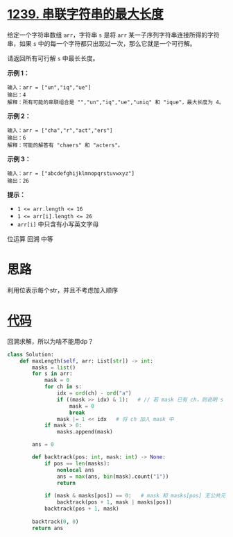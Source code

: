 <!--
 * @Description: 
 * @Autor: Au3C2
 * @Date: 2021-06-19 16:22:25
 * @LastEditors: Au3C2
 * @LastEditTime: 2021-06-19 16:29:35
-->

# [1239. 串联字符串的最大长度](https://leetcode-cn.com/problems/maximum-length-of-a-concatenated-string-with-unique-characters/)


给定一个字符串数组 `arr`，字符串 `s` 是将 `arr` 某一子序列字符串连接所得的字符串，如果 `s` 中的每一个字符都只出现过一次，那么它就是一个可行解。

请返回所有可行解 `s` 中最长长度。

 

**示例 1：**

```
输入：arr = ["un","iq","ue"]
输出：4
解释：所有可能的串联组合是 "","un","iq","ue","uniq" 和 "ique"，最大长度为 4。
```

**示例 2：**

```
输入：arr = ["cha","r","act","ers"]
输出：6
解释：可能的解答有 "chaers" 和 "acters"。
```

**示例 3：**

```
输入：arr = ["abcdefghijklmnopqrstuvwxyz"]
输出：26
```

 

**提示：**

-   `1 <= arr.length <= 16`
-   `1 <= arr[i].length <= 26`
-   `arr[i]` 中只含有小写英文字母

位运算 回溯 中等

# 思路

利用位表示每个str，并且不考虑加入顺序

# [代码](https://leetcode-cn.com/problems/maximum-length-of-a-concatenated-string-with-unique-characters/solution/chuan-lian-zi-fu-chuan-de-zui-da-chang-d-g6gk/)

回溯求解，所以为啥不能用dp？

```python
class Solution:
    def maxLength(self, arr: List[str]) -> int:
        masks = list()
        for s in arr:
            mask = 0
            for ch in s:
                idx = ord(ch) - ord("a")
                if ((mask >> idx) & 1):   # // 若 mask 已有 ch，则说明 s 含有重复字母，无法构成可行解
                    mask = 0
                    break
                mask |= 1 << idx   # 将 ch 加入 mask 中
            if mask > 0:
                masks.append(mask)

        ans = 0

        def backtrack(pos: int, mask: int) -> None:
            if pos == len(masks):
                nonlocal ans
                ans = max(ans, bin(mask).count("1"))
                return
            
            if (mask & masks[pos]) == 0:   # mask 和 masks[pos] 无公共元素
                backtrack(pos + 1, mask | masks[pos])
            backtrack(pos + 1, mask)
        
        backtrack(0, 0)
        return ans
```